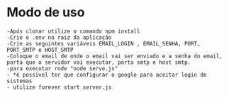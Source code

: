 # Modo de uso

    -Após clonar utilize o comando npm install
    -Crie o .env na raiz da aplicação
    -Crie as seguintes variáveis EMAIL_LOGIN , EMAIL_SENHA, PORT, PORT_SMTP e HOST_SMTP
    -Coloque o email de onde o email vai ser enviado e a senha do email, porta que o servidor vai executar, porta smtp e host smtp.
    -para executar rode "node serve.js"
    - *é possivel ter que configurar o google para aceitar login de sistemas
    - utilize forever start server.js
